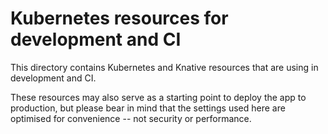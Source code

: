 # Kubernetes resources for development and CI

This directory contains Kubernetes and Knative resources that are using in development and CI.

These resources may also serve as a starting point to deploy the app to production, but please bear in mind that the settings used here are optimised for convenience -- not security or performance.
